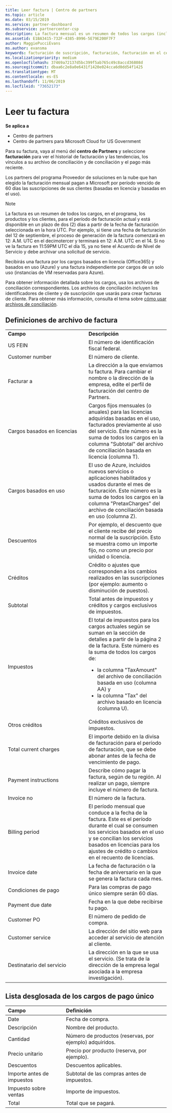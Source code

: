 ```yaml
---
title: Leer factura | Centro de partners
ms.topic: article
ms.date: 03/15/2019
ms.service: partner-dashboard
ms.subservice: partnercenter-csp
description: La factura mensual es un resumen de todos los cargos (incluidos el programa, los productos y los clientes) para el período mensual actual. Está disponible en el centro de Partners.
ms.assetid: E1BA3415-732F-4385-8996-5E79E200F7F7
author: MaggiePucciEvans
ms.author: evansma
keywords: facturación de suscripción, facturación, facturación en el centro de partners, facturación del centro de partners, leer mi factura, factura, factura del centro de partners, factura CSP, ¿dónde está mi factura?
ms.localizationpriority: medium
ms.openlocfilehash: 37469a72137d5bc399f5ab765c49c8accd36808d
ms.sourcegitcommit: dbaa6c2e8a0e6431f1420e024cca6d0dd54f1425
ms.translationtype: MT
ms.contentlocale: es-ES
ms.lasthandoff: 11/06/2019
ms.locfileid: "73652173"
---
```

# <a name="read-your-bill"></a>Leer tu factura

**Se aplica a**

-  Centro de partners
-  Centro de partners para Microsoft Cloud for US Government


Para su factura, vaya al menú del **centro de Partners** y seleccione **facturación** para ver el historial de facturación y las tendencias, los vínculos a su archivo de conciliación y de conciliación y el pago más reciente.

Los partners del programa Proveedor de soluciones en la nube que han elegido la facturación mensual pagan a Microsoft por período vencido de 60 días las suscripciones de sus clientes (basadas en licencia y basadas en el uso).

> [!NOTE]  
> La factura es un resumen de todos los cargos, en el programa, los productos y los clientes, para el período de facturación actual y está disponible en un plazo de dos (2) días a partir de la fecha de facturación seleccionada en la hora UTC. Por ejemplo, si tiene una fecha de facturación del 12 de septiembre, el proceso de generación de la factura comenzará en 12: A.M. UTC en el decimotercer y terminará en 12: A.M. UTC en el 14. Si no ve la factura en 11:59PM UTC el día 15, ya no tiene el Acuerdo de Nivel de Servicio y debe archivar una solicitud de servicio. 

Recibirás una factura por los cargos basados en licencia (Office365) y basados en uso (Azure) y una factura independiente por cargos de un solo uso (instancias de VM reservadas para Azure).

Para obtener información detallada sobre los cargos, usa los archivos de conciliación correspondientes. Los archivos de conciliación incluyen los identificadores de cliente y de suscripción que usarás para crear facturas de cliente. Para obtener más información, consulta el tema sobre [cómo usar archivos de conciliación](use-the-reconciliation-files.md).

## <a name="invoice-file-definitions"></a>Definiciones de archivo de factura


<table>
<colgroup>
<col width="50%" />
<col width="50%" />
</colgroup>
<tbody>
<tr class="odd">
<td><strong>Campo</strong></td>
<td><strong>Descripción</strong></td>
</tr>
<tr class="even">
<td>US FEIN</td>
<td>El número de identificación fiscal federal.</td>
</tr>
<tr class="odd">
<td>Customer number</td>
<td>El número de cliente.</td>
</tr>
<tr class="even">
<td>Facturar a</td>
<td>La dirección a la que enviamos tu factura. Para cambiar el nombre o la dirección de la empresa, edite el perfil de facturación del centro de Partners. </td>
</tr>
<tr class="odd">
<td>Cargos basados en licencias</td>
<td>Cargos fijos mensuales (o anuales) para las licencias adquiridas basadas en el uso, facturados previamente al uso del servicio. Este número es la suma de todos los cargos en la columna &quot;Subtotal&quot; del archivo de conciliación basada en licencia (columna T).</td>
</tr>
<tr class="even">
<td>Cargos basados en uso</td>
<td>El uso de Azure, incluidos nuevos servicios o aplicaciones habilitados y usados durante el mes de facturación. Este número es la suma de todos los cargos en la columna &quot;PretaxCharges&quot; del archivo de conciliación basada en uso (columna Z).</td>
</tr>
<tr class="odd">
<td>Descuentos</td>
<td>Por ejemplo, el descuento que el cliente recibe del precio normal de la suscripción. Esto se muestra como un importe fijo, no como un precio por unidad o licencia.</td>
</tr>
<tr class="odd">
<td>Créditos</td>
<td>Crédito o ajustes que corresponden a los cambios realizados en las suscripciones (por ejemplo: aumento o disminución de puestos).</td>
</tr>
<tr class="even">
<tr class="even">
<td>Subtotal</td>
<td>Total antes de impuestos y créditos y cargos exclusivos de impuestos.</td>
</tr>
<td>Impuestos</td>
<td>El total de impuestos para los cargos actuales según se suman en la sección de detalles a partir de la página 2 de la factura. Este número es la suma de todos los cargos de:
<ul>
<li>la columna &quot;TaxAmount&quot; del archivo de conciliación basada en uso (columna AA) y</li>
<li>la columna &quot;Tax&quot; del archivo basado en licencia (columna U).</li>
</ul></td>
</tr>
<tr class="odd">
<td>Otros créditos</td>
<td>Créditos exclusivos de impuestos.</td>
</tr>
<tr class="even">
<td>Total current charges</td>
<td>El importe debido en la divisa de facturación para el período de facturación, que se debe abonar antes de la fecha de vencimiento de pago.</td>
</tr>
<tr class="odd">
<td>Payment instructions</td>
<td>Describe cómo pagar la factura, según de tu región. Al realizar un pago, siempre incluye el número de factura.</td>
</tr>
<tr class="even">
<td>Invoice no</td>
<td>El número de la factura.</td>
</tr>
<tr class="odd">
<td>Billing period</td>
<td>El período mensual que conduce a la fecha de la factura. Este es el período durante el cual se consumen los servicios basados en el uso y se concilian los servicios basados en licencias para los ajustes de crédito o cambios en el recuento de licencias.</td>
</tr>
<tr class="even">
<td>Invoice date</td>
<td>La fecha de facturación o la fecha de aniversario en la que se genera la factura cada mes.</td>
</tr>
<tr class="odd">
<td>Condiciones de pago</td>
<td>Para las compras de pago único siempre serán 60 días.</td>
</tr>
<tr class="even">
<td>Payment due date</td>
<td>Fecha en la que debe recibirse tu pago.</td>
</tr>
<tr class="odd">
<td>Customer PO</td>
<td>El número de pedido de compra.</td>
</tr>
<tr class="even">
<td>Customer service</td>
<td>La dirección del sitio web para acceder al servicio de atención al cliente.</td>
</tr>
<tr class="odd">
<td>Destinatario del servicio</td>
<td>La dirección en la que se usa el servicio. (Se trata de la dirección de la empresa legal asociada a la empresa investigación).</td>
</tr>
</tbody>
</table>

## <a name="itemized-list-of-one-time-charges"></a>Lista desglosada de los cargos de pago único

|**Campo** |**Definición**|
|:----------------|:-----------------------------|
|Date |Fecha de compra. |
|Descripción |Nombre del producto. |
|Cantidad |Número de productos (reservas, por ejemplo) adquiridos. |
|Precio unitario |Precio por producto (reserva, por ejemplo). |
|Descuentos |Descuentos aplicables. |
|Importe antes de impuestos |Subtotal de las compras antes de impuestos. |
|Impuesto sobre ventas |Importe de impuestos. |
|Total |Total que se pagará. |
 



